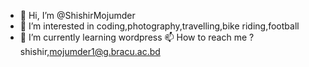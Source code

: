 - 👋 Hi, I’m @ShishirMojumder
- 👀 I’m interested in coding,photography,travelling,bike riding,football 
- 🌱 I’m currently learning wordpress
 📫 How to reach me ? shishir,mojumder1@g.bracu.ac.bd

<!---
ShishirMojumder/ShishirMojumder is a ✨ special ✨ repository because its `README.md` (this file) appears on your GitHub profile.
You can click the Preview link to take a look at your changes.
--->
